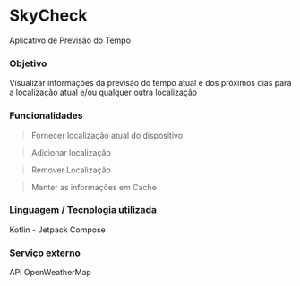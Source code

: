 # SkyCheck
Aplicativo de Previsão do Tempo

### Objetivo
Visualizar informações da previsão do tempo atual e dos próximos dias para a localização atual e/ou qualquer outra localização

### Funcionalidades
> Fornecer localização atual do dispositivo

> Adicionar localização

> Remover Localização

> Manter as informações em Cache

### Linguagem / Tecnologia utilizada
Kotlin - Jetpack Compose

### Serviço externo
API OpenWeatherMap
